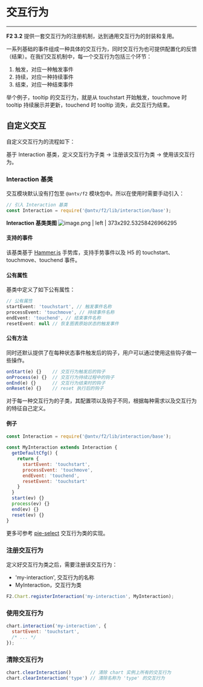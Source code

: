 <!--
index: 19
title: 自定义 Interaction
resource:
  jsFiles:
    - ${url.f2}
-->

# 交互行为

---

**F2 3.2** 提供一套交互行为的注册机制，达到通用交互行为的封装和复用。

一系列基础的事件组成一种具体的交互行为，同时交互行为也可提供配置化的反馈（结果）。在我们交互机制中，每一个交互行为包括三个环节：

1. 触发，对应一种触发事件
2. 持续，对应一种持续事件
3. 结束，对应一种结束事件

举个例子，tooltip 的交互行为，就是从 touchstart 开始触发，touchmove 时 tooltip 持续展示并更新，touchend 时 tooltip 消失，此交互行为结束。


## 自定义交互
自定义交互行为的流程如下：

基于 Interaction 基类，定义交互行为子类 -> 注册该交互行为类 -> 使用该交互行为。

### Interaction 基类

交互模块默认没有打包至 `@antv/f2` 模块包中。所以在使用时需要手动引入：

```js
// 引入 Interaction 基类
const Interaction = require('@antv/f2/lib/interaction/base');
```

**Interaction 基类类图**
![image.png | left | 373x292.53258426966295](https://gw.alipayobjects.com/zos/rmsportal/xNcQrbxFUhrrtNbnDams.png "")


#### 支持的事件

该基类基于 [Hammer.js](http://hammerjs.github.io/) 手势库，支持手势事件以及 H5 的 touchstart、touchmove、touchend 事件。

#### 公有属性

基类中定义了如下公有属性：

```js
// 公有属性
startEvent: 'touchstart', // 触发事件名称
processEvent: 'touchmove', // 持续事件名称
endEvent: 'touchend', // 结束事件名称
resetEvent: null // 恢复图表原始状态的触发事件
```

#### 公有方法
<!--
以下公有方法需要在各个交互子类中实现：

```js
start(e) {}    // 事件触发时的处理函数，对应 startEvent
process(e) {}  // 事件持续过程中的处理函数，对应 processEvent
end(e) {}      // 事件结束时的处理函数，对应 endEvent
reset(e) {}    // reset 事件的处理函数，对应 resetEvent
```
-->

同时还默认提供了在每种状态事件触发后的钩子，用户可以通过使用这些钩子做一些操作。

```js
onStart(e) {}    // 交互行为触发后的钩子
onProcess(e) {}  // 交互行为持续过程中的钩子
onEnd(e) {}      // 交互行为结束时的钩子
onReset(e) {}    // reset 执行后的钩子
```

对于每一种交互行为的子类，其配置项以及钩子不同，根据每种需求以及交互行为的特征自己定义。

#### 例子

```js
const Interaction = require('@antv/f2/lib/interaction/base');

const MyInteraction extends Interaction {
  getDefaultCfg() {
    return {
      startEvent: 'touchstart',
      processEvent: 'touchmove',
      endEvent: 'touchend',
      resetEvent: 'touchstart'
    }
  }
  start(ev) {}
  process(ev) {}
  end(ev) {}
  reset(ev) {}
}
```

更多可参考 [pie-select](https://github.com/antvis/f2/blob/master/src/interaction/pie-select.js) 交互行为类的实现。


### 注册交互行为

定义好交互行为类之后，需要注册该交互行为：

* 'my-interaction', 交互行为的名称
* MyInteraction，交互行为类

```js
F2.Chart.registerInteraction('my-interaction', MyInteraction);
```

### 使用交互行为

```js
chart.interaction('my-interaction', {
  startEvent: 'touchstart',
  /* ... */
});
```

### 清除交互行为

```js
chart.clearInteraction()       // 清除 chart 实例上所有的交互行为
chart.clearInteraction('type') // 清除名称为 'type' 的交互行为
```

